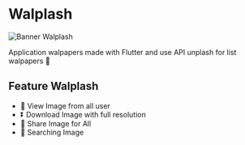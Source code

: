 # Walplash
![Banner Walplash](https://github.com/SatriaAkbarRizki/walplash/assets/75376635/cb5aab25-7dcc-40ed-9768-34fd4ac7efa5)

Application walpapers made with Flutter and use API unplash for list walpapers :mount_fuji:

##  Feature Walplash
-  :eyes: View Image from all user
-  :arrow_double_down: Download Image with full resolution
-  :gift: Share Image for All
-  :mag_right: Searching Image 
